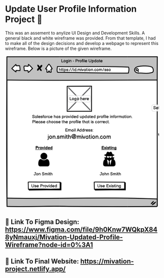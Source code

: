 # Update User Profile Information Project 👤

This was an assement to anylize UI Design and Development Skills. A general black and white wireframe was provided. From that template, I had to make all of the design decisions and develop a webpage to represent this wireframe. Below is a picture of the given wireframe. 

![Original Wireframe Given](https://github.com/Paul-Munley/mivation-updated-profile-info-page/blob/main/wireframe.png)


## 🔗 Link To Figma Design: https://www.figma.com/file/9h0Knw7WQkpX848yNmauxj/Mivation-Updated-Profile-Wireframe?node-id=0%3A1
## 🔗 Link To Final Website: https://mivation-project.netlify.app/
